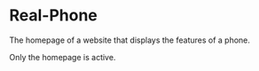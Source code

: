 # Real-Phone
The homepage of a website that displays the features of a phone. 

Only the homepage is active. 
